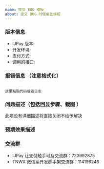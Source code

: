 ```yaml
---
name: 提交 BUG 模板
about: 提交 BUG 时使用此模板
---
```


### 版本信息
- IJPay 版本:
- 开发环境:
- 支付方式:
- 调用的接口:

### 报错信息 （注意格式化）

```

这里粘贴代码或者日志

```

### 问题描述（包括回显步骤、截图 ）

此项没有详细描述将直接关闭不给予解决


### 预期效果描述 


### 交流群

- IJPay 让支付触手可及交流群：723992875
- TNWX 微信系开发脚手架交流群：114196246
